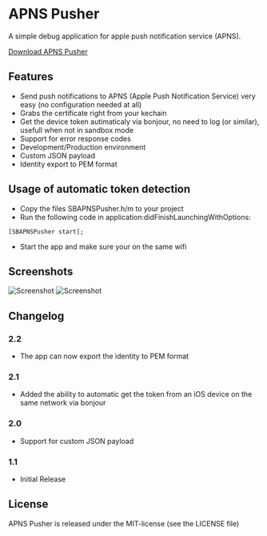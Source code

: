# APNS Pusher
A simple debug application for apple push notification service (APNS).

[Download APNS Pusher](https://github.com/blommegard/APNS-Pusher/blob/master/Download/APNS%20Pusher.app.zip "Download") 

## Features
* Send push notifications to APNS (Apple Push Notification Service) very easy (no configuration needed at all)
* Grabs the certificate right from your kechain
* Get the device token autimaticaly via bonjour, no need to log (or similar), usefull when not in sandbox mode
* Support for error response codes
* Development/Production environment
* Custom JSON payload
* Identity export to PEM format

## Usage of automatic token detection
* Copy the files SBAPNSPusher.h/m to your project
* Run the following code in application:didFinishLaunchingWithOptions:
```objc
[SBAPNSPusher start];
```
* Start the app and make sure your on the same wifi

## Screenshots
![Screenshot](https://github.com/blommegard/APNS-Pusher/raw/master/Screenshots/main.png "Main")
![Screenshot](https://github.com/blommegard/APNS-Pusher/raw/master/Screenshots/certificates.png "Certificates")

## Changelog
### 2.2
* The app can now export the identity to PEM format

### 2.1
* Added the ability to automatic get the token from an iOS device on the same network via bonjour

### 2.0
* Support for custom JSON payload

### 1.1
* Initial Release

## License
APNS Pusher is released under the MIT-license (see the LICENSE file)
